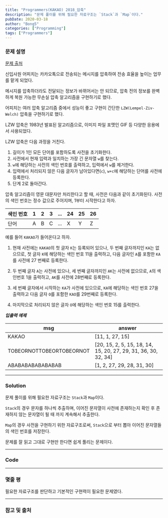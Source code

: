 ```yaml
---
title: "Programmers(KAKAO) 2018_압축"
description: "문제 풀이를 위해 필요한 자료구조는 `Stack`과 `Map`이다."
pubDate: 2020-03-18
author: "Bong5"
categories: ["Programming"]
tags: ["Programmers"]
---
```



### 문제 설명

[문제 출처](https://programmers.co.kr/learn/courses/30/lessons/17684)

신입사원 어피치는 카카오톡으로 전송되는 메시지를 압축하여 전송 효율을 높이는 업무를 맡게 되었다.

메시지를 압축하더라도 전달되는 정보가 바뀌어서는 안 되므로, 압축 전의 정보를 완벽하게 복원 가능한 무손실 압축 알고리즘을 구현하기로 했다.

어피치는 여러 압축 알고리즘 중에서 성능이 좋고 구현이 간단한 `LZW(Lempel-Ziv-Welch)` 압축을 구현하기로 했다.

LZW 압축은 1983년 발표된 알고리즘으로, 이미지 파일 포맷인 GIF 등 다양한 응용에서 사용되었다.

LZW 압축은 다음 과정을 거친다.

1. 길이가 1인 모든 단어를 포함하도록 사전을 초기화한다.
2. 사전에서 현재 입력과 일치하는 가장 긴 문자열 `w`를 찾는다.
3. `w`에 해당하는 사전의 색인 번호를 출력하고, 입력에서 `w`를 제거한다.
4. 입력에서 처리되지 않은 다음 글자가 남아있다면(`c`), `w+c`에 해당하는 단어를 사전에 등록한다.
5. 단계 2로 돌아간다.

압축 알고리즘이 영문 대문자만 처리한다고 할 때, 사전은 다음과 같이 초기화된다. 사전의 색인 번호는 정수 값으로 주어지며, 1부터 시작한다고 하자.

| 색인 번호 |	1 | 2 | 3 | ... | 24 | 25 | 26 |
|---|---|---|---|---|---|---|---|
| 단어 | A | B | C | ... | X | Y | Z |

예를 들어 `KAKAO`가 들어온다고 하자.

1. 현재 사전에는 `KAKAO`의 첫 글자 `K`는 등록되어 있으나, 두 번째 글자까지인 `KA`는 없으므로, 첫 글자 `K`에 해당하는 색인 번호 11을 출력하고, 다음 글자인 `A`를 포함한 `KA`를 사전에 27 번째로 등록한다.

2. 두 번째 글자 `A`는 사전에 있으나, 세 번째 글자까지인 `AK`는 사전에 없으므로, `A`의 색인번호 1을 출력하고, `AK`를 사전에 28번쨰로 등록한다.

3. 세 번째 글자에서 시작하는 `KA`가 사전에 있으므로, `KA`에 해당하는 색인 번호 27을 출력하고 다음 글자 `O`를 포함한 `KAO`를 29번째로 등록한다.

4. 마지막으로 처리되지 않은 글자 `O`에 해당하는 색인 번호 15를 출력한다.


**_입출력 예제_**

| msg | answer |
|---|---|
| KAKAO | [11, 1, 27, 15] |
| TOBEORNOTTOBEORTOBEORNOT | [20, 15, 2, 5, 15, 18, 14, 15, 20, 27, 29, 31, 36, 30, 32, 34] |
| ABABABABABABABAB | [1, 2, 27, 29, 28, 31, 30] |



---

### Solution

문제 풀이를 위해 필요한 자료구조는 `Stack`과 `Map`이다.

`Stack`의 경우 문자를 하나씩 추출하며, 이어진 문자열이 사전에 존재하는지 확인 후 존재하지 않는 문자열이 될 때 까지 계속해서 추출한다.

`Map`의 경우 사전을 구현하기 위한 자료구조로써, `Stack`으로 부터 뽑아 이어진 문자열들의 색인 번호를 저장한다.

문제를 잘 읽고 그대로 구현만 한다면 쉽게 풀리는 문제이다.

---


### Code

<script src="https://gist.github.com/BongHoLee/a4fa6a68330303b321e3d555e97b46d4.js"></script>


---

### 몇줄 평

필요한 자료구조를 판단하고 기본적인 구현력이 필요한 문제였다.

---



### 참고 및 출처
